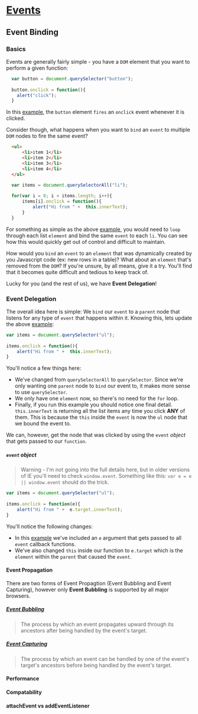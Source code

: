 # [Events](https://developer.mozilla.org/en-US/docs/Web/API/Event)

## Event Binding

### Basics

Events are generally fairly simple - you have a `DOM` element that you want to perform a given function:

```javascript
  var button = document.querySelector("button");
  
  button.onclick = function(){
    alert("click");
  }
```

In this [example](http://jsfiddle.net/ChaseWest/S5Req/1/), the `button` element `fires` an `onclick` event whenever it is clicked. 

Consider though, what happens when you want to `bind` an `event` to multiple `DOM` nodes to fire the same event? 

```html
  <ul>
      <li>item 1</li>
      <li>item 2</li>
      <li>item 3</li>
      <li>item 4</li>
  </ul> 
```

```javascript
  var items = document.querySelectorAll("li");
  
  for(var i = 0; i < items.length; i++){
      items[i].onclick = function(){
          alert("Hi from " +  this.innerText);    
      }
  }
```

For something as simple as the above [example](http://jsfiddle.net/ChaseWest/5hYcU/), you would need to `loop` through each list `element` and bind the same `event` to each `li`. You can see how this would quickly get out of control and difficult to maintain. 

How would you `bind` an `event` to an `element` that was dynamically created by you Javascript code (ex: new rows in a table)? What about an `element` that's removed from the `DOM`? If you're unsure, by all means, give it a try. You'll find that it becomes quite difficult and tedious to keep track of. 

Lucky for you (and the rest of us), we have **Event Delegation**!

### Event Delegation

The overall idea here is simple: We `bind` our `event` to a `parent` node that listens for any type of `event` that happens within it. Knowing this, lets update the above [example](http://jsfiddle.net/ChaseWest/5hYcU/2/):

```javascript
var items = document.querySelector("ul");
  
items.onclick = function(){
    alert("Hi from " +  this.innerText);    
}
```

You'll notice a few things here:

  - We've changed from `querySelectorAll` to `querySelector`. Since we're only wanting one `parent` node to `bind` our event to, it makes more sense to use `querySelector`.
  - We only have one `element` now, so there's no need for the `for` loop.
  - Finally, if you run this example you should notice one final detail. `this.innerText` is returning all the list items any time you click **ANY** of them. This is because the `this` inside the `event` is now the `ul` node that we bound the event to. 

We can, however, get the node that was clicked by using the `event` *object* that gets passed to our `function`.

##### `event` object

>  Warning - I'm not going into the full details here, but in older versions of IE you'll need to check `window.event`. Something like this: `var e = e || window.event` should do the trick.

```javascript
var items = document.querySelector("ul");
  
items.onclick = function(e){
    alert("Hi from " +  e.target.innerText);    
}
```

You'll notice the following changes:

- In this [example](http://jsfiddle.net/ChaseWest/5hYcU/3/) we've included an `e` argument that gets passed to all `event` callback functions. 
- We've also changed `this` inside our function to `e.target` which is the `element` within the `parent` that caused the `event`.  

#### Event Propagation

There are two forms of Event Propagtion (Event Bubbling and Event Capturing), however only **Event Bubbling** is supported by all major browsers. 

##### [Event Bubbling](http://www.w3.org/TR/DOM-Level-2-Events/events.html#Events-flow-bubbling)

>   The process by which an event propagates upward through its ancestors after being handled by the event's target.

##### [Event Capturing](http://www.w3.org/TR/DOM-Level-2-Events/events.html#Events-flow-capture)

>   The process by which an event can be handled by one of the event's target's ancestors before being handled by the event's target.

#### Performance  

#### Compatability

#### attachEvent vs addEventListener



